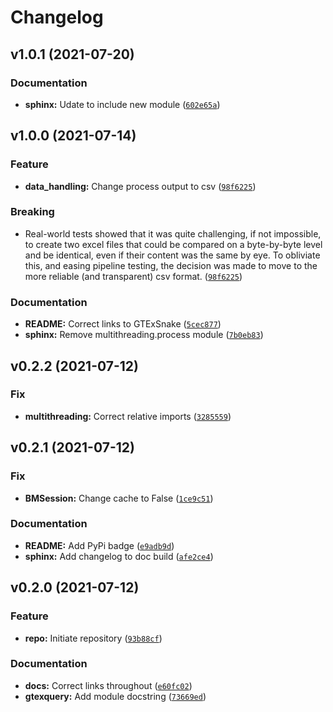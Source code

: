 # Changelog

<!--next-version-placeholder-->

## v1.0.1 (2021-07-20)
### Documentation
* **sphinx:** Udate to include new module ([`602e65a`](https://github.com/IMS-Bio2Core-Facility/GTExQuery/commit/602e65ab89b65f95260f42dc034e5f17c8810188))

## v1.0.0 (2021-07-14)
### Feature
* **data_handling:** Change process output to csv ([`98f6225`](https://github.com/IMS-Bio2Core-Facility/GTExQuery/commit/98f622531a2ef9597cff58de56ef840a6cb6a603))

### Breaking
* Real-world tests showed that it was quite challenging, if not impossible, to create two excel files that could be compared on a byte-by-byte level and be identical, even if their content was the same by eye. To obliviate this, and easing pipeline testing, the decision was made to move to the more reliable (and transparent) csv format.  ([`98f6225`](https://github.com/IMS-Bio2Core-Facility/GTExQuery/commit/98f622531a2ef9597cff58de56ef840a6cb6a603))

### Documentation
* **README:** Correct links to GTExSnake ([`5cec877`](https://github.com/IMS-Bio2Core-Facility/GTExQuery/commit/5cec877cd45bc81547dd00d398560afcad12fb04))
* **sphinx:** Remove multithreading.process module ([`7b0eb83`](https://github.com/IMS-Bio2Core-Facility/GTExQuery/commit/7b0eb835a3dcb50f11809a4208ed6b47d176ed4d))

## v0.2.2 (2021-07-12)
### Fix
* **multithreading:** Correct relative imports ([`3285559`](https://github.com/IMS-Bio2Core-Facility/GTExQuery/commit/328555968deb74c6ef44280a5ce125c17f1765d0))

## v0.2.1 (2021-07-12)
### Fix
* **BMSession:** Change cache to False ([`1ce9c51`](https://github.com/IMS-Bio2Core-Facility/GTExQuery/commit/1ce9c5115fa6fc81573de79c6cd84512c94f86d2))

### Documentation
* **README:** Add PyPi badge ([`e9adb9d`](https://github.com/IMS-Bio2Core-Facility/GTExQuery/commit/e9adb9d2d1aeafbdc16fd37d923690a6a938da9e))
* **sphinx:** Add changelog to doc build ([`afe2ce4`](https://github.com/IMS-Bio2Core-Facility/GTExQuery/commit/afe2ce465d9e824db552a276b141d362b279a761))

## v0.2.0 (2021-07-12)
### Feature
* **repo:** Initiate repository ([`93b88cf`](https://github.com/IMS-Bio2Core-Facility/GTExQuery/commit/93b88cf2b2928f8d36718f4b9bb0e3f8ece9fd48))

### Documentation
* **docs:** Correct links throughout ([`e60fc02`](https://github.com/IMS-Bio2Core-Facility/GTExQuery/commit/e60fc02047bca90ff4b23c611c654ab2208b84a2))
* **gtexquery:** Add module docstring ([`73669ed`](https://github.com/IMS-Bio2Core-Facility/GTExQuery/commit/73669ed0f29c8c9b0da69860b31d5aa6d03a01e3))
